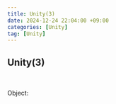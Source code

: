 ```yaml
---
title: Unity(3)
date: 2024-12-24 22:04:00 +09:00
categories: [Unity]
tag: [Unity]
---
```


## Unity(3)
<br>

Object: